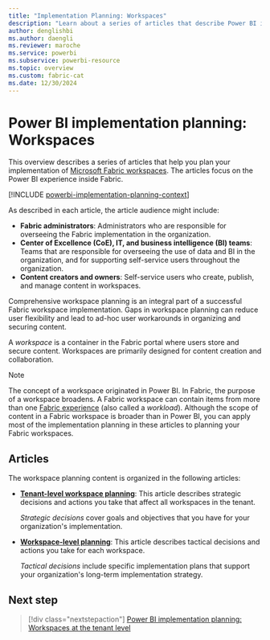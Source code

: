 ```yaml
---
title: "Implementation Planning: Workspaces"
description: "Learn about a series of articles that describe Power BI implementation planning for workspaces inside Microsoft Fabric."
author: denglishbi
ms.author: daengli
ms.reviewer: maroche
ms.service: powerbi
ms.subservice: powerbi-resource
ms.topic: overview
ms.custom: fabric-cat
ms.date: 12/30/2024
---
```


# Power BI implementation planning: Workspaces

This overview describes a series of articles that help you plan your implementation of [Microsoft Fabric workspaces](/fabric/fundamentals/workspaces). The articles focus on the Power BI experience inside Fabric.

[!INCLUDE [powerbi-implementation-planning-context](includes/powerbi-implementation-planning-context.md)]

As described in each article, the article audience might include:

- **Fabric administrators**: Administrators who are responsible for overseeing the Fabric implementation in the organization.
- **Center of Excellence (CoE), IT, and business intelligence (BI) teams**: Teams that are responsible for overseeing the use of data and BI in the organization, and for supporting self-service users throughout the organization.
- **Content creators and owners**: Self-service users who create, publish, and manage content in workspaces.

Comprehensive workspace planning is an integral part of a successful Fabric workspace implementation. Gaps in workspace planning can reduce user flexibility and lead to ad-hoc user workarounds in organizing and securing content.

A _workspace_ is a container in the Fabric portal where users store and secure content. Workspaces are primarily designed for content creation and collaboration.

> [!NOTE]
> The concept of a workspace originated in Power BI. In Fabric, the purpose of a workspace broadens. A Fabric workspace can contain items from more than one [Fabric experience](/fabric/get-started/fabric-terminology) (also called a _workload_). Although the scope of content in a Fabric workspace is broader than in Power BI, you can apply most of the implementation planning in these articles to planning your Fabric workspaces.

## Articles

The workspace planning content is organized in the following articles:

- **[Tenant-level workspace planning](powerbi-implementation-planning-workspaces-tenant-level-planning.md)**: This article describes strategic decisions and actions you take that affect all workspaces in the tenant.

   _Strategic decisions_ cover goals and objectives that you have for your organization's implementation.
- **[Workspace-level planning](powerbi-implementation-planning-workspaces-workspace-level-planning.md)**: This article describes tactical decisions and actions you take for each workspace.

   _Tactical decisions_ include specific implementation plans that support your organization's long-term implementation strategy.

## Next step

> [!div class="nextstepaction"]
> [Power BI implementation planning: Workspaces at the tenant level](powerbi-implementation-planning-workspaces-tenant-level-planning.md)
